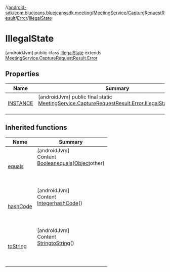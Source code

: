 //[android-sdk](../../../../../../index.md)/[com.bluejeans.bluejeanssdk.meeting](../../../../index.md)/[MeetingService](../../../index.md)/[CaptureRequestResult](../../index.md)/[Error](../index.md)/[IllegalState](index.md)



# IllegalState  
 [androidJvm] public class [IllegalState](index.md) extends [MeetingService.CaptureRequestResult.Error](../index.md)   


## Properties  
  
|  Name |  Summary | 
|---|---|
| <a name="com.bluejeans.bluejeanssdk.meeting/MeetingService.CaptureRequestResult.Error.IllegalState/INSTANCE/#/PointingToDeclaration/"></a>[INSTANCE](index.md#-429113795%2FProperties%2F-435046686)| <a name="com.bluejeans.bluejeanssdk.meeting/MeetingService.CaptureRequestResult.Error.IllegalState/INSTANCE/#/PointingToDeclaration/"></a> [androidJvm] public final static [MeetingService.CaptureRequestResult.Error.IllegalState](index.md)[INSTANCE](index.md#-429113795%2FProperties%2F-435046686)  <br>   <br>|


## Inherited functions  
  
|  Name |  Summary | 
|---|---|
| <a name="kotlin/MeetingService.CaptureRequestResult.Error.IllegalState/equals/#kotlin.Any?/PointingToDeclaration/"></a>[equals](index.md#416109808%2FFunctions%2F-435046686)| <a name="kotlin/MeetingService.CaptureRequestResult.Error.IllegalState/equals/#kotlin.Any?/PointingToDeclaration/"></a>[androidJvm]  <br>Content  <br>[Boolean](https://developer.android.com/reference/kotlin/java/lang/Boolean.html)[equals](index.md#416109808%2FFunctions%2F-435046686)([Object](https://developer.android.com/reference/kotlin/java/lang/Object.html)other)  <br>  <br><br><br>|
| <a name="kotlin/MeetingService.CaptureRequestResult.Error.IllegalState/hashCode/#/PointingToDeclaration/"></a>[hashCode](index.md#-92895754%2FFunctions%2F-435046686)| <a name="kotlin/MeetingService.CaptureRequestResult.Error.IllegalState/hashCode/#/PointingToDeclaration/"></a>[androidJvm]  <br>Content  <br>[Integer](https://developer.android.com/reference/kotlin/java/lang/Integer.html)[hashCode](index.md#-92895754%2FFunctions%2F-435046686)()  <br>  <br><br><br>|
| <a name="kotlin/MeetingService.CaptureRequestResult.Error.IllegalState/toString/#/PointingToDeclaration/"></a>[toString](index.md#-271061819%2FFunctions%2F-435046686)| <a name="kotlin/MeetingService.CaptureRequestResult.Error.IllegalState/toString/#/PointingToDeclaration/"></a>[androidJvm]  <br>Content  <br>[String](https://developer.android.com/reference/kotlin/java/lang/String.html)[toString](index.md#-271061819%2FFunctions%2F-435046686)()  <br>  <br><br><br>|

